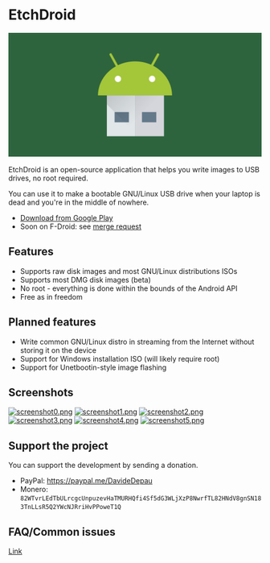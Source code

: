 # EtchDroid

![EtchDroid](docs/img/playstore_banner.png)


EtchDroid is an open-source application that helps you write images to USB drives, no root required.

You can use it to make a bootable GNU/Linux USB drive when your laptop is dead and you're in the middle of nowhere.

- [Download from Google Play](https://play.google.com/store/apps/details?id=eu.depau.etchdroid)
- Soon on F-Droid: see [merge request](https://gitlab.com/fdroid/fdroiddata/merge_requests/3624)

## Features
- Supports raw disk images and most GNU/Linux distributions ISOs
- Supports most DMG disk images (beta)
- No root - everything is done within the bounds of the Android API
- Free as in freedom

## Planned features
- Write common GNU/Linux distro in streaming from the Internet without storing it on the device
- Support for Windows installation ISO (will likely require root)
- Support for Unetbootin-style image flashing

## Screenshots

[![screenshot0.png](https://s22.postimg.cc/pzx4pygy5/image.png)](https://postimg.cc/image/pzx4pygy5/) [![screenshot1.png](https://s22.postimg.cc/o845v25b1/image.png)](https://postimg.cc/image/o845v25b1/) [![screenshot2.png](https://s22.postimg.cc/cj0673m25/image.png)](https://postimg.cc/image/cj0673m25/) [![screenshot3.png](https://s22.postimg.cc/c68s0xbi5/image.png)](https://postimg.cc/image/c68s0xbi5/) [![screenshot4.png](https://s22.postimg.cc/77l9men4t/image.png)](https://postimg.cc/image/77l9men4t/) [![screenshot5.png](https://s22.postimg.cc/3nzbwlcp9/image.png)](https://postimg.cc/image/3nzbwlcp9/)

## Support the project

You can support the development by sending a donation.

- PayPal: https://paypal.me/DavideDepau
- Monero: `82WTvrLEdTbULrcgcUnpuzevHaTMURHQfi4Sf5dG3WLjXzP8NwrfTL82HNdV8gnSN183TnLLsR5Q2YWcNJRriHvPPoweT1Q`

## FAQ/Common issues

[Link](https://etchdroid.depau.eu/faq)

